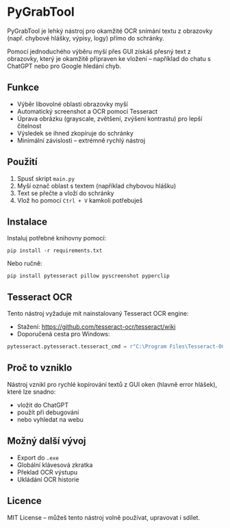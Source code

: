 # PyGrabTool

PyGrabTool je lehký nástroj pro okamžité OCR snímání textu z obrazovky (např. chybové hlášky, výpisy, logy) přímo do schránky.

Pomocí jednoduchého výběru myší přes GUI získáš přesný text z obrazovky, který je okamžitě připraven ke vložení – například do chatu s ChatGPT nebo pro Google hledání chyb.

## Funkce

- Výběr libovolné oblasti obrazovky myší
- Automatický screenshot a OCR pomocí Tesseract
- Úprava obrázku (grayscale, zvětšení, zvýšení kontrastu) pro lepší čitelnost
- Výsledek se ihned zkopíruje do schránky
- Minimální závislosti – extrémně rychlý nástroj

## Použití

1. Spusť skript `main.py`
2. Myší označ oblast s textem (například chybovou hlášku)
3. Text se přečte a vloží do schránky
4. Vlož ho pomocí `Ctrl + V` kamkoli potřebuješ

## Instalace

Instaluj potřebné knihovny pomocí:

```
pip install -r requirements.txt
```

Nebo ručně:

```
pip install pytesseract pillow pyscreenshot pyperclip
```

## Tesseract OCR

Tento nástroj vyžaduje mít nainstalovaný Tesseract OCR engine:

- Stažení: https://github.com/tesseract-ocr/tesseract/wiki
- Doporučená cesta pro Windows:

```python
pytesseract.pytesseract.tesseract_cmd = r"C:\Program Files\Tesseract-OCR\tesseract.exe"
```

## Proč to vzniklo

Nástroj vznikl pro rychlé kopírování textů z GUI oken (hlavně error hlášek), které lze snadno:
- vložit do ChatGPT
- použít při debugování
- nebo vyhledat na webu

## Možný další vývoj

- Export do `.exe`
- Globální klávesová zkratka
- Překlad OCR výstupu
- Ukládání OCR historie

## Licence

MIT License – můžeš tento nástroj volně používat, upravovat i sdílet.

